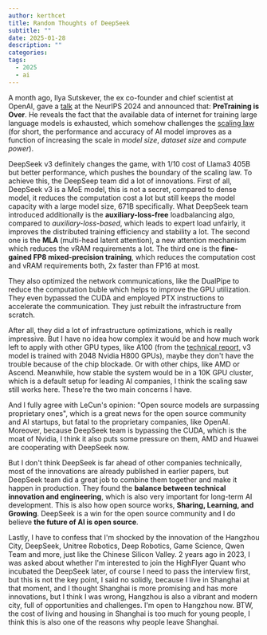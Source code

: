 ```yaml
---
author: kerthcet
title: Random Thoughts of DeepSeek
subtitle: ""
date: 2025-01-28
description: ""
categories:
tags:
  - 2025
  - ai
---
```


A month ago, Ilya Sutskever, the ex co-founder and chief scientist at OpenAI, gave a [talk](https://www.youtube.com/watch?v=1yvBqasHLZs&t) at the NeurIPS 2024 and announced that: **PreTraining is Over**. He reveals the fact that the available data of internet for training large language models is exhausted, which somehow challenges the [scaling law](https://arxiv.org/pdf/2001.08361) (for short, the performance and accuracy of AI model improves as a function of increasing the scale in *model size*, *dataset size* and *compute power*).

DeepSeek v3 definitely changes the game, with 1/10 cost of Llama3 405B but better performance, which pushes the boundary of the scaling law. To achieve this, the DeepSeep team did a lot of innovations.
First of all, DeepSeek v3 is a MoE model, this is not a secret, compared to dense model, it reduces the computation cost a lot but still keeps the model capacity with a large model size, 671B specifically. What DeepSeek team introduced additionally is the **auxiliary-loss-free** loadbalancing algo, compared to *auxiliary-loss-based*, which leads to expert load unfairly, it improves the distributed training efficiency and stability a lot. The second one is the **MLA** (multi-head latent attention), a new attention mechanism which reduces the vRAM requirements a lot. The third one is the **fine-gained FP8 mixed-precision training**, which reduces the computation cost and vRAM requirements both, 2x faster than FP16 at most.

They also optimized the network communications, like the DualPipe to reduce the computation buble which helps to improve the GPU utilization. They even bypassed the CUDA and employed PTX instructions to accelerate the communication. They just rebuilt the infrastructure from scratch.

After all, they did a lot of infrastructure optimizations, which is really impressive. But I have no idea how complex it would be and how much work left to apply with other GPU types, like A100 (from the [technical report](https://www.alphaxiv.org/pdf/2412.19437), v3 model is trained with 2048 Nvidia H800 GPUs), maybe they don't have the trouble because of the chip blockade. Or with other chips, like AMD or Ascend. Meanwhile, how stable the system would be in a 10K GPU cluster, which is a default setup for leading AI companies, I think the scaling saw still works here. These're the two main concerns I have.

And I fully agree with LeCun's opinion: "Open source models are surpassing proprietary ones", which is a great news for the open source community and AI startups, but fatal to the proprietary companies, like OpenAI. Moreover, because DeepSeek team is bypassing the CUDA, which is the moat of Nvidia, I think it also puts some pressure on them, AMD and Huawei are cooperating with DeepSeek now.

But I don't think DeepSeek is far ahead of other companies technically, most of the innovations are already published in earlier papers, but DeepSeek team did a great job to combine them together and make it happen in production. They found the **balance between technical innovation and engineering**, which is also very important for long-term AI development. This is also how open source works, **Sharing, Learning, and Growing**. DeepSeek is a win for the open source community and I do believe **the future of AI is open source**.

Lastly, I have to confess that I'm shocked by the innovation of the Hangzhou City, DeepSeek, Unitree Robotics, Deep Robotics, Game Science, Qwen Team and more, just like the Chinese Silicon Valley. 2 years ago in 2023, I was asked about whether I'm interested to join the HighFlyer Quant who incubated the DeepSeek later, of course I need to pass the interview first, but this is not the key point, I said no solidly, because I live in Shanghai at that moment, and I thought Shanghai is more promising and has more innovations, but I think I was wrong, Hangzhou is also a vibrant and modern city, full of opportunities and challenges. I'm open to Hangzhou now. BTW, the cost of living and housing in Shanghai is too much for young people, I think this is also one of the reasons why people leave Shanghai.
